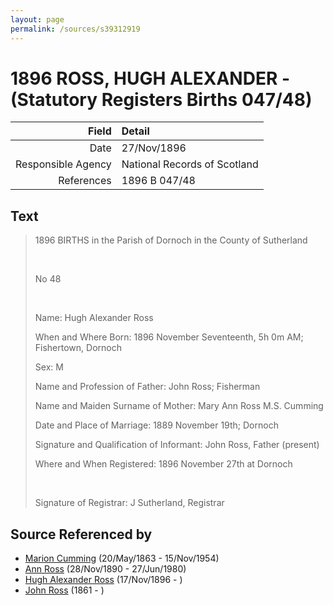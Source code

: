 ```yaml
---
layout: page
permalink: /sources/s39312919
---
```


# 1896 ROSS, HUGH ALEXANDER - (Statutory Registers Births 047/48)

Field | Detail
---:|:---
Date | 27/Nov/1896
Responsible Agency | National Records of Scotland
References | 1896 B 047/48

## Text

> 1896 BIRTHS in the Parish of Dornoch in the County of Sutherland
>
> <br/>
>
> No 48
>
> <br/>
>
> Name: Hugh Alexander Ross
>
> When and Where Born: 1896 November Seventeenth, 5h 0m AM; Fishertown, Dornoch
>
> Sex: M
>
> Name and Profession of Father: John Ross; Fisherman
>
> Name and Maiden Surname of Mother: Mary Ann Ross M.S. Cumming
>
> Date and Place of Marriage: 1889 November 19th; Dornoch
>
> Signature and Qualification of Informant: John Ross, Father (present)
>
> Where and When Registered: 1896 November 27th at Dornoch
>
> <br/>
>
> Signature of Registrar: J Sutherland, Registrar
>

## Source Referenced by

* [Marion Cumming](../people/@59851647@-marion-cumming-b1863-5-20-d1954-11-15.md) (20/May/1863 - 15/Nov/1954)
* [Ann Ross](../people/@52613824@-ann-ross-b1890-11-28-d1980-6-27.md) (28/Nov/1890 - 27/Jun/1980)
* [Hugh Alexander Ross](../people/@22731476@-hugh-alexander-ross-b1896-11-17-d.md) (17/Nov/1896 - )
* [John Ross](../people/@75057664@-john-ross-b1861-d.md) (1861 - )
